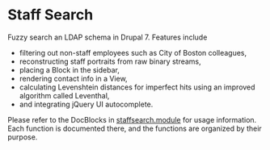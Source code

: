 # Staff Search

Fuzzy search an LDAP schema in Drupal 7.
Features include

- filtering out non-staff employees such as City of Boston colleagues,
- reconstructing staff portraits from raw binary streams,
- placing a Block in the sidebar,
- rendering contact info in a View,
- calculating Levenshtein distances for imperfect hits using an improved algorithm called Leventhal,
- and integrating jQuery UI autocomplete.

Please refer to the DocBlocks in [staffsearch.module](staffsearch.module) for usage information.
Each function is documented there, and the functions are organized by their purpose.
